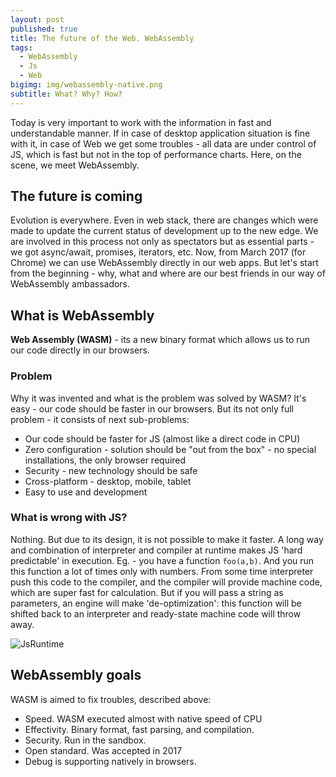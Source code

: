 ```yaml
---
layout: post
published: true
title: The future of the Web. WebAssembly
tags:
  - WebAssembly
  - Js
  - Web
bigimg: img/webassembly-native.png
subtitle: What? Why? How?
---
```

Today is very important to work with the information in fast and understandable manner. If in case of desktop application situation is fine with it, in case of Web we get some troubles - all data are under control of JS, which is fast but not in the top of performance charts. Here, on the scene, we meet WebAssembly.

## The future is coming 

Evolution is everywhere. Even in web stack, there are changes which were made to update the current status of development up to the new edge. We are involved in this process not only as spectators but as essential parts - we got async/await, promises, iterators, etc. Now, from March 2017 (for Chrome) we can use WebAssembly directly in our web apps. But let's start from the beginning - why, what and where are our best friends in our way of WebAssembly ambassadors.

## What is WebAssembly

**Web Assembly (WASM)** - its a new binary format which allows us to run our code directly in our browsers. 

### Problem

Why it was invented and what is the problem was solved by WASM? It's easy - our code should be faster in our browsers. But its not only full problem - it consists of next sub-problems:

- Our code should be faster for JS (almost like a direct code in CPU)
- Zero configuration - solution should be "out from the box" - no special installations, the only browser required
- Security - new technology should be safe
- Cross-platform - desktop, mobile, tablet
- Easy to use and development 

### What is wrong with JS?

Nothing. But due to its design, it is not possible to make it faster. A long way and combination of interpreter and compiler at runtime makes JS 'hard predictable' in execution. Eg. - you have a function `foo(a,b)`. And you run this function a lot of times only with numbers. From some time interpreter push this code to the compiler, and the compiler will provide machine code, which are super fast for calculation. But if you will pass a string as parameters, an engine will make 'de-optimization': this function will be shifted back to an interpreter and ready-state machine code will throw away.

![JsRuntime]({{site.baseurl}}/img/js-runway.png)


## WebAssembly goals

WASM is aimed to fix troubles, described above:

- Speed. WASM executed almost with native speed of CPU
- Effectivity. Binary format, fast parsing, and compilation.
- Security. Run in the sandbox.
- Open standard. Was accepted in 2017
- Debug is supporting natively in browsers.

